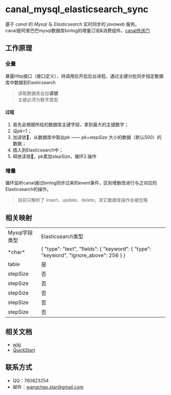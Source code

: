 # canal_mysql_elasticsearch_sync

基于 *canal* 的 *Mysql* 与 *Elasticsearch* 实时同步的 *javaweb* 服务。    
canal是阿里巴巴mysql数据库binlog的增量订阅&消费组件。[canal传送门](https://github.com/alibaba/canal)

## 工作原理
### 全量
暴露Http接口（接口定义），待调用后开启后台进程，通过主键分批同步指定数据库中数据到Elasticsearch
> 读取数据库会加**读锁**   
> 主键必须为数字类型
#### 过程
1. 首先会根据所给的数据库主键字段，拿到最大的主键数字；
2. 设*pk*=1；
2. 加读锁🔐，从数据库中取出*pk* —— *pk*+*stepSize* 大小的数据（默认500）的数据；
3. 插入到Elasticsearch中；
4. 释放读锁🔐，pk累加*stepSize*，循环2.操作

### 增量
循环监听canal通过binlog同步过来的event事件，区别增删改进行与之对应的Elasticsearch的操作。
> 目前只解析了 insert、update、delete，其它数据库操作会被忽略

## 相关映射
<table  class="bbcode"> 
<tr>  
<td>Mysql字段类型</td>
<td>Elasticsearch类型</td>
</tr>
<tr>  
<td>*char*</td>
<td>{
                "type": "text",
                "fields": {
                  "keyword": {
                    "type": "keyword",
                    "ignore_above": 256
                  }
                }
</td>
</tr>
<tr>  
<td>table</td>
<td>是</td>
</tr>
<tr>  
<td>stepSize</td>
<td>否</td>
</tr>
<tr>  
<td>stepSize</td>
<td>否</td>
</tr>
<tr>  
<td>stepSize</td>
<td>否</td>
</tr>
<tr>  
<td>stepSize</td>
<td>否</td>
</tr>
<tr>  
<td>stepSize</td>
<td>否</td>
</tr>
</table> 

## 相关文档
- [wiki](https://github.com/starcwang/canal_mysql_elasticsearch_sync/wiki)
- [QuickStart](https://github.com/starcwang/canal_mysql_elasticsearch_sync/wiki/QuickStart)

## 联系方式
- QQ：760823254
- 邮件：wangchao.star@gmail.com

